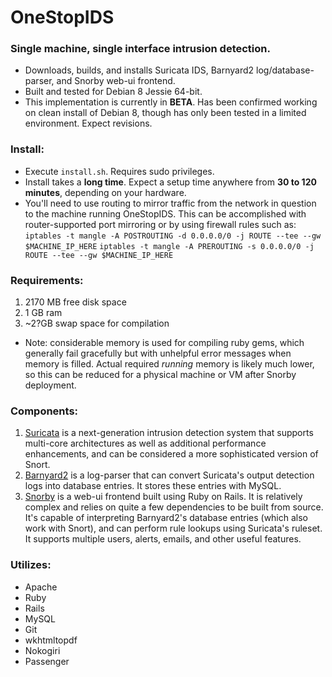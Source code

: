 # OneStopIDS
### Single machine, single interface intrusion detection.
- Downloads, builds, and installs Suricata IDS, Barnyard2 log/database-parser, and Snorby web-ui frontend.
- Built and tested for Debian 8 Jessie 64-bit.
- This implementation is currently in **BETA**. Has been confirmed working on clean install of Debian 8, though has only been tested in a limited environment. Expect revisions.

### Install:
- Execute `install.sh`. Requires sudo privileges.
- Install takes a **long time**. Expect a setup time anywhere from **30 to 120 minutes**, depending on your hardware.
- You'll need to use routing to mirror traffic from the network in question to the machine running OneStopIDS. This can be accomplished with router-supported port mirroring or by using firewall rules such as:
`iptables -t mangle -A POSTROUTING -d 0.0.0.0/0 -j ROUTE --tee --gw $MACHINE_IP_HERE`
`iptables -t mangle -A PREROUTING -s 0.0.0.0/0 -j ROUTE --tee --gw $MACHINE_IP_HERE`

### Requirements:
1. 2170 MB free disk space
2. 1 GB ram
3. ~2?GB swap space for compilation
- Note: considerable memory is used for compiling ruby gems, which generally fail gracefully but with unhelpful error messages when memory is filled. Actual required *running* memory is likely much lower, so this can be reduced for a physical machine or VM after Snorby deployment.

### Components:
1. [Suricata](https://suricata-ids.org/) is a next-generation intrusion detection system that supports multi-core architectures as well as additional performance enhancements, and can be considered a more sophisticated version of Snort.
2. [Barnyard2](https://github.com/firnsy/barnyard2) is a log-parser that can convert Suricata's output detection logs into database entries. It stores these entries with MySQL.
3. [Snorby](https://github.com/Snorby/snorby) is a web-ui frontend built using Ruby on Rails. It is relatively complex and relies on quite a few dependencies to be built from source. It's capable of interpreting Barnyard2's database entries (which also work with Snort), and can perform rule lookups using Suricata's ruleset. It supports multiple users, alerts, emails, and other useful features.

### Utilizes:
- Apache
- Ruby
- Rails
- MySQL
- Git
- wkhtmltopdf
- Nokogiri
- Passenger
